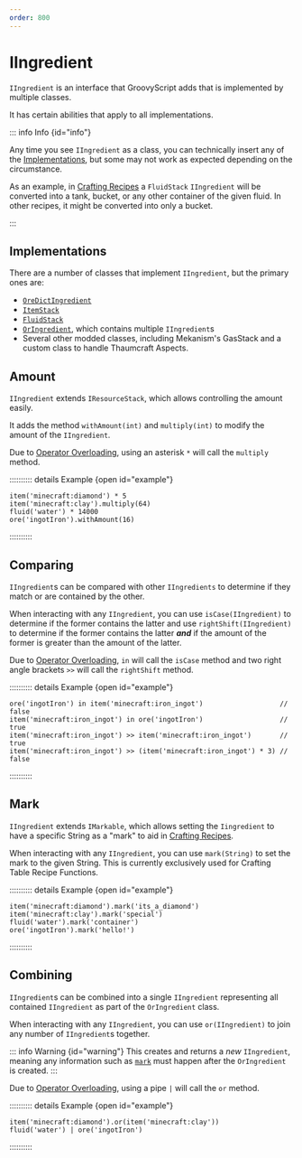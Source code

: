 ```yaml
---
order: 800
---
```


# IIngredient

`IIngredient` is an interface that GroovyScript adds that is implemented by multiple classes.

It has certain abilities that apply to all implementations.


::: info Info {id="info"}

Any time you see `IIngredient` as a class, you can technically insert any of the [Implementations](#implementations),
but some may not work as expected depending on the circumstance.

As an example, in [Crafting Recipes](./helpers/crafting.md) a `FluidStack` `IIngredient` will be converted into a tank, bucket,
or any other container of the given fluid. In other recipes, it might be converted into only a bucket.

:::

## Implementations

There are a number of classes that implement `IIngredient`, but the primary ones are:

- [`OreDictIngredient`](../vanilla_object_mappers.md#ore)
- [`ItemStack`](../vanilla_object_mappers.md#itemstack)
- [`FluidStack`](../vanilla_object_mappers.md#liquid-and-fluid)
- [`OrIngredient`](#combining), which contains multiple `IIngredient`s
- Several other modded classes, including Mekanism's GasStack and a custom class to handle Thaumcraft Aspects.


## Amount

`IIngredient` extends `IResourceStack`, which allows controlling the amount easily.

It adds the method `withAmount(int)` and `multiply(int)` to modify the amount of the `IIngredient`.

Due to [Operator Overloading](../../groovy/operators.md#operator-overloading),
using an asterisk `*` will call the `multiply` method.

:::::::::: details Example {open id="example"}
```groovy:no-line-numbers
item('minecraft:diamond') * 5
item('minecraft:clay').multiply(64)
fluid('water') * 14000
ore('ingotIron').withAmount(16)
```
::::::::::


## Comparing

`IIngredient`s can be compared with other `IIngredients` to determine if they match or are contained by the other.

When interacting with any `IIngredient`, you can use `isCase(IIngredient)` to determine if the former contains the latter
and use `rightShift(IIngredient)` to determine if the former contains the latter ***and***
if the amount of the former is greater than the amount of the latter.

Due to [Operator Overloading](../../groovy/operators.md#operator-overloading),
`in` will call the `isCase` method and two right angle brackets `>>` will call the `rightShift` method.

:::::::::: details Example {open id="example"}
```groovy:no-line-numbers
ore('ingotIron') in item('minecraft:iron_ingot')                   // false
item('minecraft:iron_ingot') in ore('ingotIron')                   // true
item('minecraft:iron_ingot') >> item('minecraft:iron_ingot')       // true
item('minecraft:iron_ingot') >> (item('minecraft:iron_ingot') * 3) // false
```
::::::::::


## Mark

`IIngredient` extends `IMarkable`, which allows setting the `Iingredient` to have a specific String as a "mark"
to aid in [Crafting Recipes](../helpers/crafting.md).

When interacting with any `IIngredient`, you can use `mark(String)` to set the mark to the given String.
This is currently exclusively used for Crafting Table Recipe Functions.

:::::::::: details Example {open id="example"}
```groovy:no-line-numbers
item('minecraft:diamond').mark('its_a_diamond')
item('minecraft:clay').mark('special')
fluid('water').mark('container')
ore('ingotIron').mark('hello!')
```
::::::::::


## Combining

`IIngredient`s can be combined into a single `IIngredient` representing all contained `IIngredient` as part of the `OrIngredient` class.

When interacting with any `IIngredient`, you can use `or(IIngredient)` to join any number of `IIngredient`s together.

::: info Warning {id="warning"}
This creates and returns a *new* `IIngredient`, meaning any information such as [`mark`](#mark) must happen after
the `OrIngredient` is created.
:::

Due to [Operator Overloading](../../groovy/operators.md#operator-overloading),
using a pipe `|` will call the `or` method.

:::::::::: details Example {open id="example"}
```groovy:no-line-numbers
item('minecraft:diamond').or(item('minecraft:clay'))
fluid('water') | ore('ingotIron')
```
::::::::::
